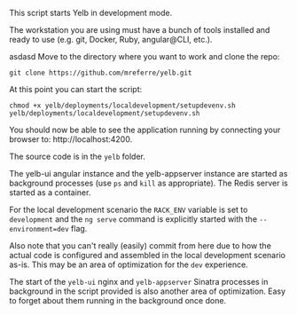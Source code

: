 This script starts Yelb in development mode.

The workstation you are using must have a bunch of tools installed and ready to use (e.g. git, Docker, Ruby, angular@CLI, etc.).


asdasd
Move to the directory where you want to work and clone the repo:

`git clone https://github.com/mreferre/yelb.git`

At this point you can start the script:

```
chmod +x yelb/deployments/localdevelopment/setupdevenv.sh
yelb/deployments/localdevelopment/setupdevenv.sh
```

You should now be able to see the application running by connecting your browser to: http://localhost:4200.

The source code is in the `yelb` folder. 

The yelb-ui angular instance and the yelb-appserver instance are started as background processes (use `ps` and `kill` as appropriate). The Redis server is started as a container. 

For the local development scenario the `RACK_ENV` variable is set to `development` and the `ng serve` command is explicitly started with the  `--environment=dev` flag.  

Also note that you can't really (easily) commit from here due to how the actual code is configured and assembled in the local development scenario as-is. This may be an area of optimization for the `dev` experience.

The start of the `yelb-ui` nginx and `yelb-appserver` Sinatra processes in background in the script provided is also another area of optimization. Easy to forget about them running in the background once done.   
